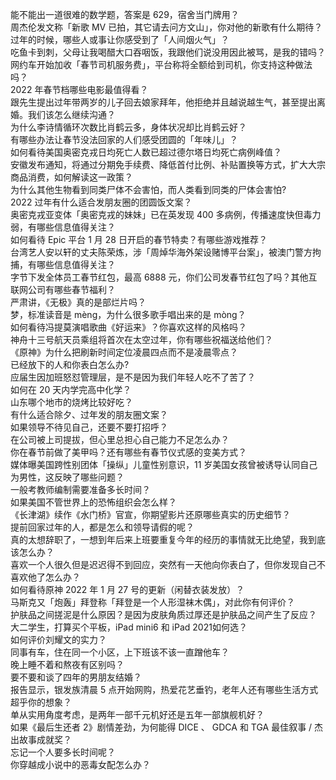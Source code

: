 能不能出一道很难的数学题，答案是 629，宿舍当门牌用？  
周杰伦发文称「新歌 MV 已拍，其它请去问方文山」，你对他的新歌有什么期待？  
过年的时候，哪些人或事让你感受到了「人间烟火气」？  
吃鱼卡到刺，父母让我喝醋大口吞咽饭，我跟他们说没用因此被骂，是我的错吗？  
网约车开始加收「春节司机服务费」，平台称将全额给到司机，你支持这种做法吗？  
2022 年春节档哪些电影最值得看？  
跟先生提出过年带两岁的儿子回去娘家拜年，他拒绝并且越说越生气，甚至提出离婚。我们该怎么继续沟通？  
为什么李诗情循环次数比肖鹤云多，身体状况却比肖鹤云好？  
有哪些办法让春节没法回家的人们感受团圆的「年味儿」？  
如何看待美国奥密克戎日均死亡人数已超过德尔塔日均死亡病例峰值？  
安徽发布通知，将通过分期免手续费、降低首付比例、补贴置换等方式，扩大大宗商品消费，如何解读这一政策？  
为什么其他生物看到同类尸体不会害怕，而人类看到同类的尸体会害怕?  
2022 过年有什么适合发朋友圈的团圆饭文案？  
奥密克戎亚变体「奥密克戎的妹妹」已在英发现 400 多病例，传播速度快但毒力弱，有哪些信息值得关注？  
如何看待 Epic 平台 1 月 28 日开启的春节特卖？有哪些游戏推荐？  
台湾艺人安以轩的丈夫陈荣炼，涉「周焯华海外架设赌博平台案」，被澳门警方拘捕，有哪些信息值得关注？  
字节下发全体员工春节红包，最高 6888 元，你们公司发春节红包了吗？其他互联网公司有哪些春节福利？  
严肃讲，《无极》真的是部烂片吗？  
梦，标准读音是 mèng，为什么很多歌手唱出来的是 mòng？  
如何看待冯提莫演唱歌曲《好运来》？你喜欢这样的风格吗？  
神舟十三号航天员乘组将首次在太空过年，你有哪些祝福送给他们？  
《原神》为什么把刷新时间定位凌晨四点而不是凌晨零点？  
已经放下的人和你表白怎么办?  
应届生因加班怒怼管理层，是不是因为我们年轻人吃不了苦了？  
如何在 20 天内学完高中化学？  
山东哪个地市的烧烤比较好吃？  
有什么适合除夕、过年发的朋友圈文案？  
如果领导不待见自己，还要不要打招呼？  
在公司被上司提拔，但心里总担心自己能力不足怎么办？  
你在春节前做了美甲吗？还有哪些有春节仪式感的变美方式？  
媒体曝美国跨性别团体「操纵」儿童性别意识，11 岁美国女孩曾被诱导认同自己为男性，这反映了哪些问题？  
一般考教师编制需要准备多长时间？  
如果美国不管世界上的恐怖组织会怎么样？  
《长津湖》续作《水门桥》官宣，你期望影片还原哪些真实的历史细节？  
提前回家过年的人，都是怎么和领导请假的呢？  
真的太想辞职了，一想到年后来上班要重复今年的经历的事情就无比绝望，我到底该怎么办？  
喜欢一个人很久但是迟迟得不到回应，突然有一天他向你表白了，但你发现自己不喜欢他了怎么办？  
如何看待原神 2022 年 1 月 27 号的更新（闲替衣装发放）？  
马斯克又「炮轰」拜登称「拜登是一个人形湿袜木偶」，对此你有何评价？  
护肤品之间搓泥是什么原因？是因为皮肤角质过厚还是护肤品之间产生了反应？  
大二学生，打算买个平板，iPad mini6 和 iPad 2021如何选？  
如何评价刘耀文的实力？  
同事有车，住在同一个小区，上下班该不该一直蹭他车？  
晚上睡不着和熬夜有区别吗？  
要不要和谈了四年的男朋友结婚？  
报告显示，银发族清晨 5 点开始网购，热爱花艺垂钓，老年人还有哪些生活方式超乎你的想象？  
单从实用角度考虑，是两年一部千元机好还是五年一部旗舰机好？  
如果《最后生还者 2》剧情差劲，为何能得 DICE 、 GDCA 和 TGA 最佳叙事 / 杰出故事成就奖？  
忘记一个人要多长时间呢？  
你穿越成小说中的恶毒女配怎么办？  
